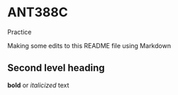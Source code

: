 # ANT388C
Practice

Making some edits to this README file using Markdown

## Second level heading

**bold** or *italicized* text
